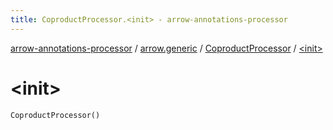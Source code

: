 ```yaml
---
title: CoproductProcessor.<init> - arrow-annotations-processor
---
```


[arrow-annotations-processor](../../index.html) / [arrow.generic](../index.html) / [CoproductProcessor](index.html) / [&lt;init&gt;](./-init-.html)

# &lt;init&gt;

`CoproductProcessor()`
